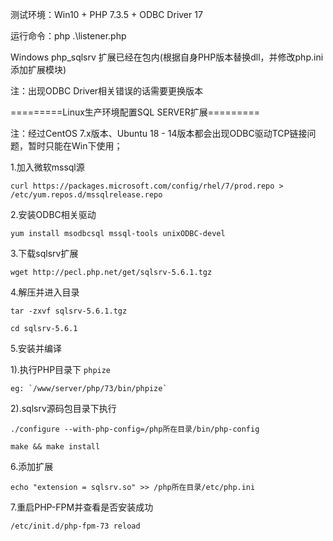测试环境：Win10 + PHP 7.3.5 + ODBC Driver 17

运行命令：php .\listener.php

Windows php_sqlsrv 扩展已经在包内(根据自身PHP版本替换dll，并修改php.ini添加扩展模块)

注：出现ODBC Driver相关错误的话需要更换版本

=========Linux生产环境配置SQL SERVER扩展=========

注：经过CentOS 7.x版本、Ubuntu 18 - 14版本都会出现ODBC驱动TCP链接问题，暂时只能在Win下使用；

1.加入微软mssql源

`curl https://packages.microsoft.com/config/rhel/7/prod.repo > /etc/yum.repos.d/mssqlrelease.repo`

2.安装ODBC相关驱动

`yum install msodbcsql mssql-tools unixODBC-devel`

3.下载sqlsrv扩展

`wget http://pecl.php.net/get/sqlsrv-5.6.1.tgz`

4.解压并进入目录

`tar -zxvf sqlsrv-5.6.1.tgz`

`cd sqlsrv-5.6.1`

5.安装并编译

1).执行PHP目录下 `phpize`

	eg: `/www/server/php/73/bin/phpize`

2).sqlsrv源码包目录下执行

`./configure --with-php-config=/php所在目录/bin/php-config`

`make && make install`

6.添加扩展

`echo "extension = sqlsrv.so" >> /php所在目录/etc/php.ini`

7.重启PHP-FPM并查看是否安装成功

`/etc/init.d/php-fpm-73 reload`

